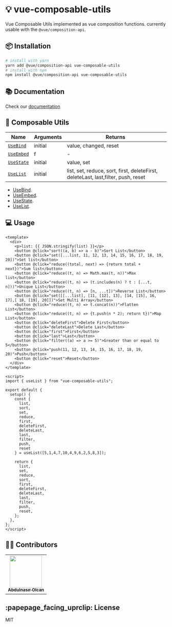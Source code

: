 # :bulb: vue-composable-utils

Vue Composable Utils implemented as vue composition functions. currently usable with the `@vue/composition-api`.
## :package: Installation

```bash
# install with yarn
yarn add @vue/composition-api vue-composable-utils
# install with npm
npm install @vue/composition-api vue-composable-utils
```

## :books: Documentation

Check our [documentation](https://vue-composable-utils.netlify.app/)

## :rocket: Composable Utils

| Name                                                     | Arguments                          | Returns                                                      |
| -------------------------------------------------------- | ---------------------------------- | ------------------------------------------------------------ |
| [`UseBind`](#useBind)                                    | initial                            | value, changed, reset                                        |
| [`UseEmbed`](#useEmbed)                                  | f                                  | -                                                            |
| [`UseState`](#useState)                                  | initial                            | value, set                                                   |
| [`UseList`](#UseList)                                    | initial                            | list, set, reduce, sort, first, deleteFirst, deleteLast, last,filter, push, reset| 


- [UseBind](./vue-composable-utils/bind.md).
- [UseEmbed](./vue-composable-utils/embed.md).
- [UseState](./vue-composable-utils/state.md).
- [UseList](./vue-composable-utils/list.md).

## :computer: Usage

```vue
<template>
  <div>
    <p>list: {{ JSON.stringify(list) }}</p>
    <button @click="sort((a, b) => a - b)">Sort List</button>
    <button @click="set([...list, 11, 12, 13, 14, 15, 16, 17, 18, 19, 20])">Set list</button>
    <button @click="reduce((total, next) => {return total + next})">Sum list</button>
    <button @click="reduce((t, n) => Math.max(t, n))">Max list</button>
    <button @click="reduce((t, n) => (t.includes(n) ? t : [...t, n]))">Unique List</button>
    <button @click="reduce((t, n) => [n, ...t])">Reverse List</button>
    <button @click="set([[...list], [11, [12], 13], [14, [15], 16, 17],[ 18, [19], 20]])">Set Multi Array</button>
    <button @click="reduce((t, n) => t.concat(n))">Flatten List</button>
    <button @click="reduce((t, n) => {t.push(n * 2); return t})">Map List</button>
    <button @click="deleteFirst">Delete First</button>
    <button @click="deleteLast">Delete Last</button>
    <button @click="first">First</button>
    <button @click="last">Last</button>
    <button @click="filter((a) => a >= 5)">Greater than or equal to 5</button>
    <button @click="push(11, 12, 13, 14, 15, 16, 17, 18, 19, 20)">Push</button>
    <button @click="reset">Reset</button>
  </div>
</template>

<script>
import { useList } from "vue-composable-utils";

export default {
  setup() {
    const {
      list,
      sort,
      set,
      reduce,
      first,
      deleteFirst,
      deleteLast,
      last,
      filter,
      push,
      reset
    } = useList([5,1,4,7,10,4,9,6,2,5,8,3]);

    return {
      list,
      set,
      reduce,
      sort,
      first,
      deleteFirst,
      deleteLast,
      last,
      filter,
      push,
      reset,
    };
  },
};
</script>
```

## :person_red_hair: Contributors

<table>
  <tr>
    <td align="center"><a href="#"><img src="#" width="100px;" alt=""/><br /><sub><b>Abdulnasır Olcan</b></sub></a></td>
  </tr>
</table>

## :papepage_facing_uprclip: License

MIT
